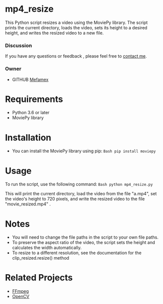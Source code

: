 # mp4_resize
This Python script resizes a video using the MoviePy library. The script prints the current directory, loads the video, sets its height to a desired height, and writes the resized video to a new file.
### Discussion
If you have any questions or feedback , please feel free to [contact me](https://mefamex.com/contact/).
### Owner
* GITHUB [Mefamex](https://github.com/Mefamex)

# Requirements
- Python 3.6 or later
- MoviePy library

# Installation
- You can install the MoviePy library using pip:
``Bash
pip install moviepy``

# Usage
To run the script, use the following command:
``Bash
python mp4_resize.py``

This will print the current directory, load the video from the file "a.mp4", set the video's height to 720 pixels, and write the resized video to the file "movie_resized.mp4" .

# Notes
- You will need to change the file paths in the script to your own file paths.
- To preserve the aspect ratio of the video, the script sets the height and calculates the width automatically.
- To resize to a different resolution, see the documentation for the clip_resized.resize() method

# Related Projects
* [FFmpeg](https://ffmpeg.org/)
* [OpenCV](https://opencv.org/)
